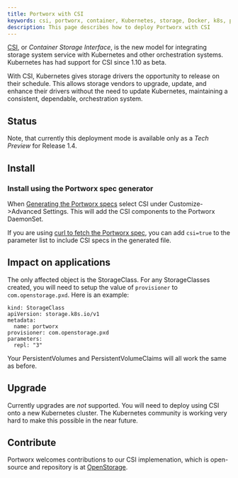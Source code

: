 ```yaml
---
title: Portworx with CSI
keywords: csi, portworx, container, Kubernetes, storage, Docker, k8s, pv, persistent disk
description: This page describes how to deploy Portworx with CSI
---
```


[CSI](https://kubernetes-csi.github.io/), or _Container Storage Interface_, is
the new model for integrating storage system service with Kubernetes and other
orchestration systems. Kubernetes has had support for CSI since 1.10 as beta.

With CSI, Kubernetes gives storage drivers the opportunity to release on their
schedule. This allows storage vendors to upgrade, update, and enhance their drivers
without the need to update Kubernetes, maintaining a consistent, dependable,
orchestration system.

## Status
Note, that currently this deployment mode is available only as a _Tech Preview_ for Release 1.4.

## Install

### Install using the Portworx spec generator

When [Generating the Portworx specs](https://install.portworx.com/2.0)
select CSI under Customize->Advanced Settings. This will add the CSI components to the Portworx DaemonSet.

If you are using [curl to fetch the Portworx
spec](/portworx-install-with-kubernetes/px-k8s-spec-curl), you can add
`csi=true` to the parameter list to include CSI specs in the generated file.

## Impact on applications

The only affected object is the StorageClass. For any StorageClasses created, you will need to setup the value of `provisioner` to `com.openstorage.pxd`. Here is an example:

```text
kind: StorageClass
apiVersion: storage.k8s.io/v1
metadata:
  name: portworx
provisioner: com.openstorage.pxd
parameters:
  repl: "3"
```

Your PersistentVolumes and PersistentVolumeClaims will all work the same as before.

## Upgrade

Currently upgrades are _not_ supported. You will need to deploy using CSI onto
a new Kubernetes cluster. The Kubernetes community is working very hard to make
this possible in the near future.

## Contribute

Portworx welcomes contributions to our CSI implemenation, which is open-source
and repository is at [OpenStorage](https://github.com/libopenstorage/openstorage).
